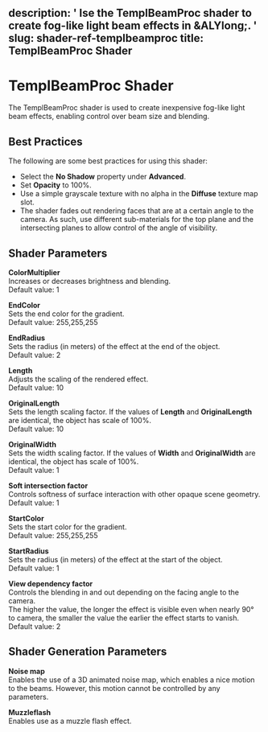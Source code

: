 description: ' Ise the TemplBeamProc shader to create fog-like light beam effects
  in &ALYlong;. '
slug: shader-ref-templbeamproc
title: TemplBeamProc Shader
---
# TemplBeamProc Shader<a name="shader-ref-templbeamproc"></a>

The TemplBeamProc shader is used to create inexpensive fog\-like light beam effects, enabling control over beam size and blending\.

## Best Practices<a name="shader-ref-templbeamproc-examples-using"></a>

The following are some best practices for using this shader:
+ Select the **No Shadow** property under **Advanced**\.
+ Set **Opacity** to 100%\.
+ Use a simple grayscale texture with no alpha in the **Diffuse** texture map slot\.
+ The shader fades out rendering faces that are at a certain angle to the camera\. As such, use different sub\-materials for the top plane and the intersecting planes to allow control of the angle of visibility\. 

## Shader Parameters<a name="shader-ref-templbeamproc-shader-parameters"></a>

**ColorMultiplier**  
Increases or decreases brightness and blending\.  
Default value: 1

**EndColor**  
Sets the end color for the gradient\.  
Default value: 255,255,255

**EndRadius**  
Sets the radius \(in meters\) of the effect at the end of the object\.  
Default value: 2

**Length**  
Adjusts the scaling of the rendered effect\.  
Default value: 10

**OriginalLength**  
Sets the length scaling factor\. If the values of **Length** and **OriginalLength** are identical, the object has scale of 100%\.  
Default value: 10

**OriginalWidth**  
Sets the width scaling factor\. If the values of **Width** and **OriginalWidth** are identical, the object has scale of 100%\.  
Default value: 1

**Soft intersection factor**  
Controls softness of surface interaction with other opaque scene geometry\.  
Default value: 1

**StartColor**  
Sets the start color for the gradient\.  
Default value: 255,255,255

**StartRadius**  
Sets the radius \(in meters\) of the effect at the start of the object\.  
Default value: 1

**View dependency factor**  
Controls the blending in and out depending on the facing angle to the camera\.  
The higher the value, the longer the effect is visible even when nearly 90° to camera, the smaller the value the earlier the effect starts to vanish\.  
Default value: 2

## Shader Generation Parameters<a name="shader-ref-templbeamproc-shader-generation-parameters"></a>

**Noise map**  
Enables the use of a 3D animated noise map, which enables a nice motion to the beams\. However, this motion cannot be controlled by any parameters\.

**Muzzleflash**  
Enables use as a muzzle flash effect\.